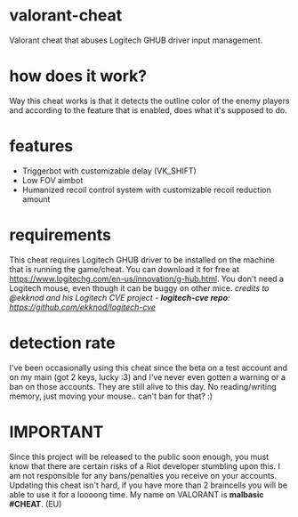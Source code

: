 # valorant-cheat
Valorant cheat that abuses Logitech GHUB driver input management.

# how does it work?
Way this cheat works is that it detects the outline color of the enemy players
and according to the feature that is enabled, does what it's supposed to do.

# features
  - Triggerbot with customizable delay (VK_SHIFT)
  - Low FOV aimbot
  - Humanized recoil control system with customizable recoil reduction amount

# requirements
This cheat requires Logitech GHUB driver to be installed on the machine that is
running the game/cheat. You can download it for free at https://www.logitechg.com/en-us/innovation/g-hub.html.
You don't need a Logitech mouse, even though it can be buggy on other mice.
_credits to @ekknod and his Logitech CVE project - **logitech-cve repo**: https://github.com/ekknod/logitech-cve_

# detection rate
I've been occasionally using this cheat since the beta on a test account and on my main (got 2 keys, lucky :3)
and I've never even gotten a warning or a ban on those accounts. They are still alive to this day.
No reading/writing memory, just moving your mouse.. can't ban for that? :)

# IMPORTANT
Since this project will be released to the public soon enough, you must know that there are certain risks of a 
Riot developer stumbling upon this. I am not responsible for any bans/penalties you receive on your accounts.
Updating this cheat isn't hard, if you have more than 2 braincells you will be able to use it for a loooong time.
My name on VALORANT is **malbasic #CHEAT**. (EU)

